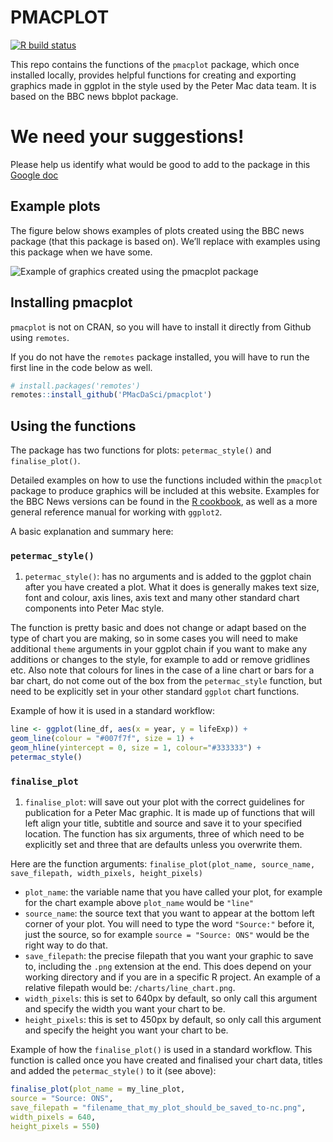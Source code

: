 PMACPLOT
================

<!-- badges: start -->

[![R build
status](https://github.com/PMacDaSci/pmacplot/workflows/R-CMD-check/badge.svg)](https://github.com/PMacDaSci/pmacplot/actions/)
<!-- badges: end -->

This repo contains the functions of the `pmacplot` package, which once
installed locally, provides helpful functions for creating and exporting
graphics made in ggplot in the style used by the Peter Mac data team. It
is based on the BBC news bbplot package.

# We need your suggestions!

Please help us identify what would be good to add to the package in this
[Google
doc](https://docs.google.com/document/d/1y3F0Xp91w3SCCALdUrqi8OswdMF8-Ek5_RrYK-9PDbI/edit)

## Example plots

The figure below shows examples of plots created using the BBC news
package (that this package is based on). We’ll replace with examples
using this package when we have some.

![Example of graphics created using the pmacplot
package](man/figures/bbplot_example_plots.png)

## Installing pmacplot

`pmacplot` is not on CRAN, so you will have to install it directly from
Github using `remotes`.

If you do not have the `remotes` package installed, you will have to run
the first line in the code below as well.

``` r
# install.packages('remotes')
remotes::install_github('PMacDaSci/pmacplot')
```

## Using the functions

The package has two functions for plots: `petermac_style()` and
`finalise_plot()`.

Detailed examples on how to use the functions included within the
`pmacplot` package to produce graphics will be included at this website.
Examples for the BBC News versions can be found in the [R
cookbook](https://bbc.github.io/rcookbook/), as well as a more general
reference manual for working with `ggplot2`.

A basic explanation and summary here:

### `petermac_style()`

1.  `petermac_style()`: has no arguments and is added to the ggplot
    chain after you have created a plot. What it does is generally makes
    text size, font and colour, axis lines, axis text and many other
    standard chart components into Peter Mac style.

The function is pretty basic and does not change or adapt based on the
type of chart you are making, so in some cases you will need to make
additional `theme` arguments in your ggplot chain if you want to make
any additions or changes to the style, for example to add or remove
gridlines etc. Also note that colours for lines in the case of a line
chart or bars for a bar chart, do not come out of the box from the
`petermac_style` function, but need to be explicitly set in your other
standard `ggplot` chart functions.

Example of how it is used in a standard workflow:

``` r
line <- ggplot(line_df, aes(x = year, y = lifeExp)) +
geom_line(colour = "#007f7f", size = 1) +
geom_hline(yintercept = 0, size = 1, colour="#333333") +
petermac_style()
```

### `finalise_plot`

1.  `finalise_plot`: will save out your plot with the correct guidelines
    for publication for a Peter Mac graphic. It is made up of functions
    that will left align your title, subtitle and source and save it to
    your specified location. The function has six arguments, three of
    which need to be explicitly set and three that are defaults unless
    you overwrite them.

Here are the function arguments:
`finalise_plot(plot_name, source_name, save_filepath, width_pixels, height_pixels)`

-   `plot_name`: the variable name that you have called your plot, for
    example for the chart example above `plot_name` would be `"line"`  
-   `source_name`: the source text that you want to appear at the bottom
    left corner of your plot. You will need to type the word `"Source:"`
    before it, just the source, so for example `source = "Source: ONS"`
    would be the right way to do that.
-   `save_filepath`: the precise filepath that you want your graphic to
    save to, including the `.png` extension at the end. This does depend
    on your working directory and if you are in a specific R project. An
    example of a relative filepath would be: `/charts/line_chart.png`.  
-   `width_pixels`: this is set to 640px by default, so only call this
    argument and specify the width you want your chart to be.
-   `height_pixels`: this is set to 450px by default, so only call this
    argument and specify the height you want your chart to be.

Example of how the `finalise_plot()` is used in a standard workflow.
This function is called once you have created and finalised your chart
data, titles and added the `petermac_style()` to it (see above):

``` r
finalise_plot(plot_name = my_line_plot,
source = "Source: ONS",
save_filepath = "filename_that_my_plot_should_be_saved_to-nc.png",
width_pixels = 640,
height_pixels = 550)
```
